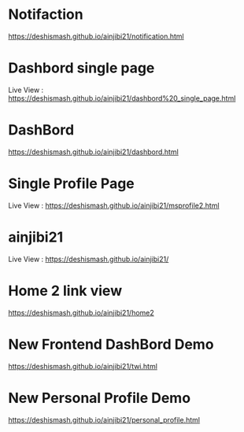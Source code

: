 # Notifaction
https://deshismash.github.io/ainjibi21/notification.html

# Dashbord single page

Live View : https://deshismash.github.io/ainjibi21/dashbord%20_single_page.html
# DashBord

https://deshismash.github.io/ainjibi21/dashbord.html
# Single Profile Page
Live View : https://deshismash.github.io/ainjibi21/msprofile2.html

# ainjibi21
Live View : https://deshismash.github.io/ainjibi21/

# Home 2 link view
https://deshismash.github.io/ainjibi21/home2

# New Frontend DashBord Demo
https://deshismash.github.io/ainjibi21/twi.html

# New Personal Profile Demo
https://deshismash.github.io/ainjibi21/personal_profile.html

